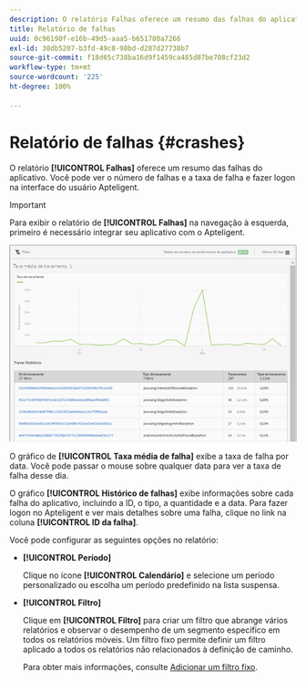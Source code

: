 ```yaml
---
description: O relatório Falhas oferece um resumo das falhas do aplicativo. Você pode ver o número de falhas e a taxa de falha e fazer logon na interface do usuário Apteligent.
title: Relatório de falhas
uuid: 0c96190f-e16b-49d5-aaa5-b651780a7266
exl-id: 38db5207-b3fd-49c8-98bd-d287d27738b7
source-git-commit: f18d65c738ba16d9f1459ca485d87be708cf23d2
workflow-type: tm+mt
source-wordcount: '225'
ht-degree: 100%

---
```


# Relatório de falhas {#crashes}

O relatório **[!UICONTROL Falhas]** oferece um resumo das falhas do aplicativo. Você pode ver o número de falhas e a taxa de falha e fazer logon na interface do usuário Apteligent.

>[!IMPORTANT]
>
>Para exibir o relatório de **[!UICONTROL Falhas]** na navegação à esquerda, primeiro é necessário integrar seu aplicativo com o Apteligent.

![falhas](assets/crashes.png)

O gráfico de **[!UICONTROL Taxa média de falha]** exibe a taxa de falha por data. Você pode passar o mouse sobre qualquer data para ver a taxa de falha desse dia.

O gráfico **[!UICONTROL Histórico de falhas]** exibe informações sobre cada falha do aplicativo, incluindo a ID, o tipo, a quantidade e a data. Para fazer logon no Apteligent e ver mais detalhes sobre uma falha, clique no link na coluna **[!UICONTROL ID da falha]**.

Você pode configurar as seguintes opções no relatório:

* **[!UICONTROL Período]**

   Clique no ícone **[!UICONTROL Calendário]** e selecione um período personalizado ou escolha um período predefinido na lista suspensa.

* **[!UICONTROL Filtro]**

   Clique em **[!UICONTROL Filtro]** para criar um filtro que abrange vários relatórios e observar o desempenho de um segmento específico em todos os relatórios móveis. Um filtro fixo permite definir um filtro aplicado a todos os relatórios não relacionados à definição de caminho.

   Para obter mais informações, consulte [Adicionar um filtro fixo](/help/using/usage/reports-customize/t-sticky-filter.md).
